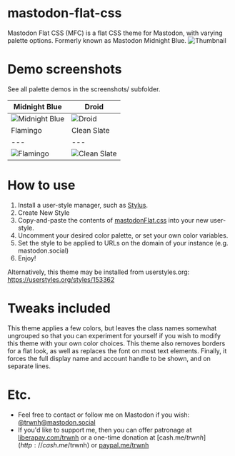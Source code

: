# mastodon-flat-css
Mastodon Flat CSS (MFC) is a flat CSS theme for Mastodon, with varying palette options. Formerly known as Mastodon Midnight Blue.
![Thumbnail](https://raw.githubusercontent.com/trwnh/mastodon-flat-css/master/mfc.png)

# Demo screenshots
See all palette demos in the screenshots/ subfolder.

Midnight Blue | Droid
--- | ---
![Midnight Blue](https://raw.githubusercontent.com/trwnh/mastodon-flat-css/master/screenshots/mfc-midnightBlue.png) | ![Droid](https://raw.githubusercontent.com/trwnh/mastodon-flat-css/master/screenshots/mfc-droid.png)
Flamingo | Clean Slate
--- | ---
![Flamingo](https://raw.githubusercontent.com/trwnh/mastodon-flat-css/master/screenshots/mfc-flamingo.png) | ![Clean Slate](https://raw.githubusercontent.com/trwnh/mastodon-flat-css/master/screenshots/mfc-cleanSlate.png)

# How to use
1. Install a user-style manager, such as [Stylus](https://github.com/openstyles/stylus).
2. Create New Style
3. Copy-and-paste the contents of [mastodonFlat.css](https://github.com/trwnh/mastodon-flat-css/blob/master/mastodonFlat.css) into your new user-style.
4. Uncomment your desired color palette, or set your own color variables. 
5. Set the style to be applied to URLs on the domain of your instance (e.g. mastodon.social)
6. Enjoy!

Alternatively, this theme may be installed from userstyles.org: https://userstyles.org/styles/153362

# Tweaks included
This theme applies a few colors, but leaves the class names somewhat ungrouped so that you can experiment for yourself if you wish to modify this theme with your own color choices. This theme also removes borders for a flat look, as well as replaces the font on most text elements. Finally, it forces the full display name and account handle to be shown, and on separate lines.

# Etc.
- Feel free to contact or follow me on Mastodon if you wish: [@trwnh@mastodon.social](http://mastodon.social/@trwnh)
- If you'd like to support me, then you can offer patronage at [liberapay.com/trwnh](http://liberapay.com/trwnh) or a one-time donation at [cash.me/$trwnh](http://cash.me/$trwnh) or [paypal.me/trwnh](http://paypal.me/trwnh)
